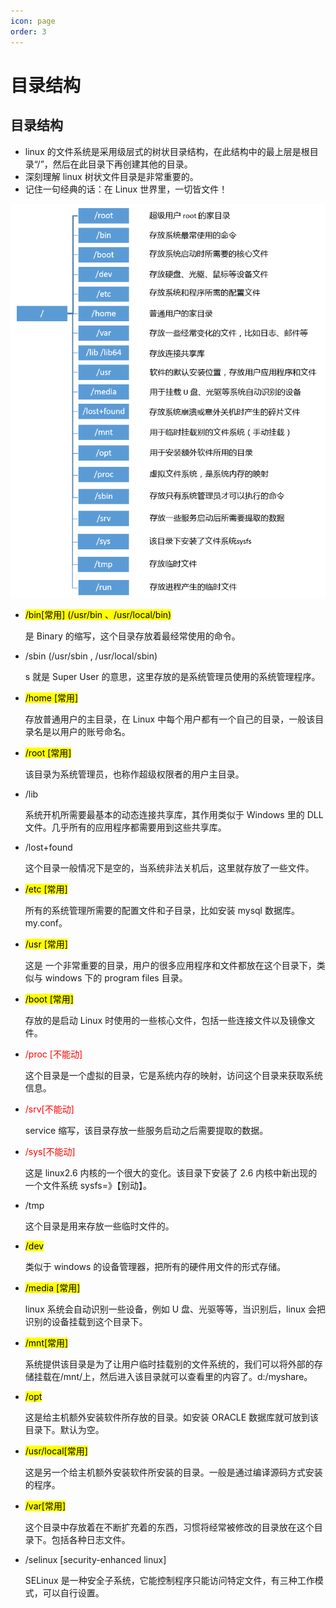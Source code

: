 ```yaml
---
icon: page
order: 3
---
```

# 目录结构

## 目录结构

-   linux 的文件系统是采用级层式的树状目录结构，在此结构中的最上层是根目录“/”，然后在此目录下再创建其他的目录。
-   深刻理解 linux 树状文件目录是非常重要的。
-   记住一句经典的话：在 Linux 世界里，一切皆文件！

![image-20230416194443548](./assets/image-20230416194443548.png)

-   <mark>/bin[常用] (/usr/bin 、/usr/local/bin)</mark>

    是 Binary 的缩写，这个目录存放着最经常使用的命令。

-   /sbin (/usr/sbin , /usr/local/sbin)

    s 就是 Super User 的意思，这里存放的是系统管理员使用的系统管理程序。

-   <mark>/home [常用] </mark>

    存放普通用户的主目录，在 Linux 中每个用户都有一个自己的目录，一般该目录名是以用户的账号命名。

-   <mark>/root [常用] </mark>

    该目录为系统管理员，也称作超级权限者的用户主目录。

-   /lib

    系统开机所需要最基本的动态连接共享库，其作用类似于 Windows 里的 DLL 文件。几乎所有的应用程序都需要用到这些共享库。

-   /lost+found

    这个目录一般情况下是空的，当系统非法关机后，这里就存放了一些文件。

-   <mark>/etc [常用]</mark>

    所有的系统管理所需要的配置文件和子目录，比如安装 mysql 数据库。my.conf。

-   <mark>/usr [常用]</mark>

    这是 一个非常重要的目录，用户的很多应用程序和文件都放在这个目录下，类似与 windows 下的 program files 目录。

-   <mark>/boot [常用]</mark>

    存放的是启动 Linux 时使用的一些核心文件，包括一些连接文件以及镜像文件。

-   <div style="color:red">/proc [不能动]</div>

    这个目录是一个虚拟的目录，它是系统内存的映射，访问这个目录来获取系统信息。

-   <div style="color:red">/srv[不能动]</div>

    service 缩写，该目录存放一些服务启动之后需要提取的数据。

-   <div style="color:red">/sys[不能动]</div>

    这是 linux2.6 内核的一个很大的变化。该目录下安装了 2.6 内核中新出现的一个文件系统 sysfs=》【别动】。

-   /tmp

    这个目录是用来存放一些临时文件的。

-   <mark>/dev</mark>

    类似于 windows 的设备管理器，把所有的硬件用文件的形式存储。

-   <mark>/media [常用]</mark>

    linux 系统会自动识别一些设备，例如 U 盘、光驱等等，当识别后，linux 会把识别的设备挂载到这个目录下。

-   <mark>/mnt[常用]</mark>

    系统提供该目录是为了让用户临时挂载别的文件系统的，我们可以将外部的存储挂载在/mnt/上，然后进入该目录就可以查看里的内容了。d:/myshare。

-   <mark>/opt</mark>

    这是给主机额外安装软件所存放的目录。如安装 ORACLE 数据库就可放到该目录下。默认为空。

-   <mark>/usr/local[常用]</mark>

    这是另一个给主机额外安装软件所安装的目录。一般是通过编译源码方式安装的程序。

-   <mark>/var[常用] </mark>

    这个目录中存放着在不断扩充着的东西，习惯将经常被修改的目录放在这个目录下。包括各种日志文件。

-   /selinux [security-enhanced linux]

    SELinux 是一种安全子系统，它能控制程序只能访问特定文件，有三种工作模式，可以自行设置。
